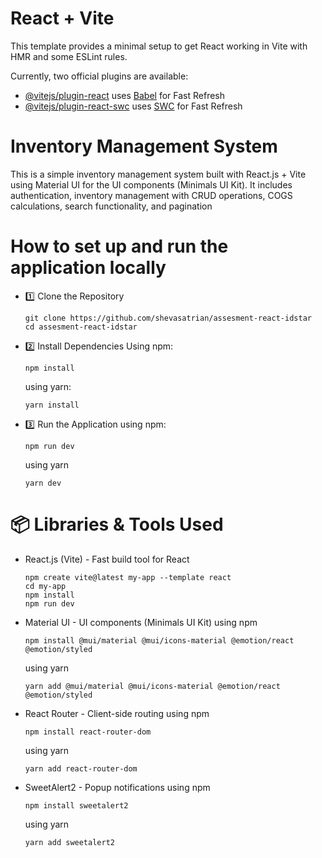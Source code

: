 # React + Vite

This template provides a minimal setup to get React working in Vite with HMR and some ESLint rules.

Currently, two official plugins are available:

- [@vitejs/plugin-react](https://github.com/vitejs/vite-plugin-react/blob/main/packages/plugin-react/README.md) uses [Babel](https://babeljs.io/) for Fast Refresh
- [@vitejs/plugin-react-swc](https://github.com/vitejs/vite-plugin-react-swc) uses [SWC](https://swc.rs/) for Fast Refresh

# Inventory Management System

This is a simple inventory management system built with React.js + Vite using Material UI for the UI components (Minimals UI Kit). It includes authentication, inventory management with CRUD operations, COGS calculations, search functionality, and pagination

# How to set up and run the application locally

- 1️⃣ Clone the Repository
  ```
  git clone https://github.com/shevasatrian/assesment-react-idstar
  cd assesment-react-idstar
  ```
- 2️⃣ Install Dependencies
  Using npm:
  ```
  npm install
  ```
  using yarn:
  ```
  yarn install
  ```
- 3️⃣ Run the Application
  using npm:
  ```
  npm run dev
  ```
  using yarn
  ```
  yarn dev
  ```
# 📦 Libraries & Tools Used
- React.js (Vite) - Fast build tool for React
  ```
  npm create vite@latest my-app --template react
  cd my-app
  npm install
  npm run dev
  ```
- Material UI - UI components (Minimals UI Kit)
  using npm
  ```
  npm install @mui/material @mui/icons-material @emotion/react @emotion/styled
  ```
  using yarn
  ```
  yarn add @mui/material @mui/icons-material @emotion/react @emotion/styled
  ```
- React Router - Client-side routing
  using npm
  ```
  npm install react-router-dom
  ```
  using yarn
  ```
  yarn add react-router-dom
  ```
- SweetAlert2 - Popup notifications
  using npm
  ```
  npm install sweetalert2
  ```
  using yarn
  ```
  yarn add sweetalert2
  ```

